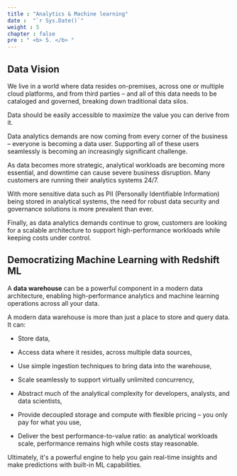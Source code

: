 ```yaml
---
title : "Analytics & Machine learning"
date :  "`r Sys.Date()`" 
weight : 5
chapter : false
pre : " <b> 5. </b> "
---
```


## Data Vision

We live in a world where data resides on-premises, across one or multiple cloud platforms, and from third parties – and all of this data needs to be cataloged and governed, breaking down traditional data silos.

Data should be easily accessible to maximize the value you can derive from it.

Data analytics demands are now coming from every corner of the business – everyone is becoming a data user. Supporting all of these users seamlessly is becoming an increasingly significant challenge.

As data becomes more strategic, analytical workloads are becoming more essential, and downtime can cause severe business disruption. Many customers are running their analytics systems 24/7.

With more sensitive data such as PII (Personally Identifiable Information) being stored in analytical systems, the need for robust data security and governance solutions is more prevalent than ever.

Finally, as data analytics demands continue to grow, customers are looking for a scalable architecture to support high-performance workloads while keeping costs under control.

## Democratizing Machine Learning with Redshift ML

A **data warehouse** can be a powerful component in a modern data architecture, enabling high-performance analytics and machine learning operations across all your data.

A modern data warehouse is more than just a place to store and query data. It can:

- Store data,

- Access data where it resides, across multiple data sources,

- Use simple ingestion techniques to bring data into the warehouse,

- Scale seamlessly to support virtually unlimited concurrency,

- Abstract much of the analytical complexity for developers, analysts, and data scientists,

- Provide decoupled storage and compute with flexible pricing – you only pay for what you use,

- Deliver the best performance-to-value ratio: as analytical workloads scale, performance remains high while costs stay reasonable.

Ultimately, it's a powerful engine to help you gain real-time insights and make predictions with built-in ML capabilities.